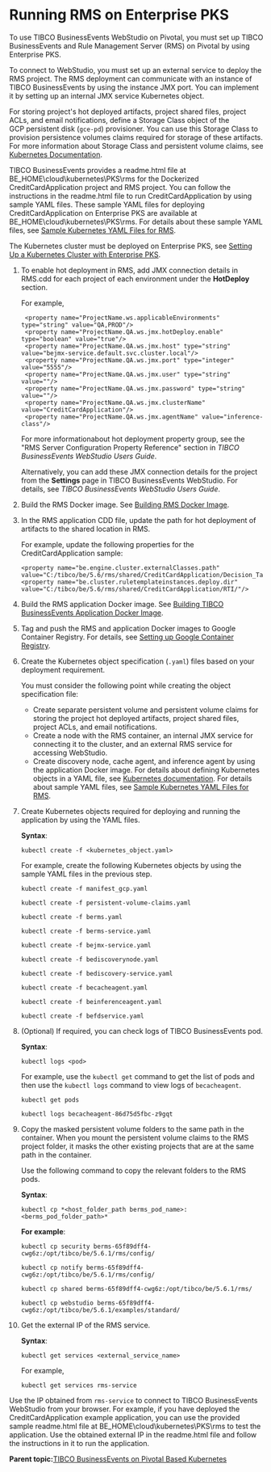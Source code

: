 # Running RMS on Enterprise PKS

To use TIBCO BusinessEvents WebStudio on Pivotal, you must set up TIBCO BusinessEvents and Rule Management Server \(RMS\) on Pivotal by using Enterprise PKS.

To connect to WebStudio, you must set up an external service to deploy the RMS project. The RMS deployment can communicate with an instance of TIBCO BusinessEvents by using the instance JMX port. You can implement it by setting up an internal JMX service Kubernetes object.

For storing project's hot deployed artifacts, project shared files, project ACLs, and email notifications, define a Storage Class object of the GCP persistent disk \(`gce-pd`\) provisioner. You can use this Storage Class to provision persistence volumes claims required for storage of these artifacts. For more information about Storage Class and persistent volume claims, see [Kubernetes Documentation](https://kubernetes.io/docs/home/).

TIBCO BusinessEvents provides a readme.html file at BE_HOME\cloud\kubernetes\PKS\rms for the Dockerized CreditCardApplication project and RMS project. You can follow the instructions in the readme.html file to run CreditCardApplication by using sample YAML files. These sample YAML files for deploying CreditCardApplication on Enterprise PKS are available at BE_HOME\cloud\kubernetes\PKS\rms. For details about these sample YAML files, see [Sample Kubernetes YAML Files for RMS](Sample%20Kubernetes%20Resource%20YAML%20Files%20for%20RMS#).

The Kubernetes cluster must be deployed on Enterprise PKS, see [Setting Up a Kubernetes Cluster with Enterprise PKS](Setting%20up%20a%20Kubernetes%20Cluster%20With%20Enterprise%20PKS).

1.  To enable hot deployment in RMS, add JMX connection details in RMS.cdd for each project of each environment under the **HotDeploy** section.

    For example,

    ```
     <property name="ProjectName.ws.applicableEnvironments" type="string" value="QA,PROD"/>
     <property name="ProjectName.QA.ws.jmx.hotDeploy.enable" type="boolean" value="true"/>
     <property name="ProjectName.QA.ws.jmx.host" type="string" value="bejmx-service.default.svc.cluster.local"/>
     <property name="ProjectName.QA.ws.jmx.port" type="integer" value="5555"/>
     <property name="ProjectName.QA.ws.jmx.user" type="string" value=""/>
     <property name="ProjectName.QA.ws.jmx.password" type="string" value=""/>
     <property name="ProjectName.QA.ws.jmx.clusterName" value="CreditCardApplication"/>
     <property name="ProjectName.QA.ws.jmx.agentName" value="inference-class"/>
    ```

    For more informationabout hot deployment property group, see the "RMS Server Configuration Property Reference" section in *TIBCO BusinessEvents WebStudio Users Guide*.

    Alternatively, you can add these JMX connection details for the project from the **Settings** page in TIBCO BusinessEvents WebStudio. For details, see *TIBCO BusinessEvents WebStudio Users Guide*.

2.  Build the RMS Docker image. See [Building RMS Docker Image](Building%20RMS%20Docker%20Image).

3.  In the RMS application CDD file, update the path for hot deployment of artifacts to the shared location in RMS.

    For example, update the following properties for the CreditCardApplication sample:

    ```
    <property name="be.engine.cluster.externalClasses.path" value="C:/tibco/be/5.6/rms/shared/CreditCardApplication/Decision_Tables"/>
    <property name="be.cluster.ruletemplateinstances.deploy.dir" value="C:/tibco/be/5.6/rms/shared/CreditCardApplication/RTI/"/>
    ```

4.  Build the RMS application Docker image. See [Building TIBCO BusinessEvents Application Docker Image](Building%20TIBCO%20BusinessEvents%20Application%20Docker%20Image).

5.  Tag and push the RMS and application Docker images to Google Container Registry. For details, see [Setting up Google Container Registry](Pushing%20Application%20Docker%20Image%20to%20Google%20Container%20Registry).

6.  Create the Kubernetes object specification \(`.yaml`\) files based on your deployment requirement.

    You must consider the following point while creating the object specification file:

    -   Create separate persistent volume and persistent volume claims for storing the project hot deployed artifacts, project shared files, project ACLs, and email notifications.
    -   Create a node with the RMS container, an internal JMX service for connecting it to the cluster, and an external RMS service for accessing WebStudio.
    -   Create discovery node, cache agent, and inference agent by using the application Docker image.
    For details about defining Kubernetes objects in a YAML file, see [Kubernetes documentation](https://kubernetes.io/docs/concepts/overview/working-with-objects/kubernetes-objects/). For details about sample YAML files, see [Sample Kubernetes YAML Files for RMS](Sample%20Kubernetes%20Resource%20YAML%20Files%20for%20RMS#).

7.  Create Kubernetes objects required for deploying and running the application by using the YAML files.

    **Syntax**:

    ```
    kubectl create -f <kubernetes_object.yaml>
    ```

    For example, create the following Kubernetes objects by using the sample YAML files in the previous step.

    ```
    kubectl create -f manifest_gcp.yaml
    
    kubectl create -f persistent-volume-claims.yaml
    
    kubectl create -f berms.yaml
    
    kubectl create -f berms-service.yaml
    
    kubectl create -f bejmx-service.yaml
    
    kubectl create -f bediscoverynode.yaml
    
    kubectl create -f bediscovery-service.yaml
    
    kubectl create -f becacheagent.yaml
    
    kubectl create -f beinferenceagent.yaml
    
    kubectl create -f befdservice.yaml
    
    ```

8.  \(Optional\) If required, you can check logs of TIBCO BusinessEvents pod.

    **Syntax**:

    ```
    kubectl logs <pod>
    ```

    For example, use the `kubectl get` command to get the list of pods and then use the `kubectl logs` command to view logs of `becacheagent`.

    ```
    kubectl get pods
    
    kubectl logs becacheagent-86d75d5fbc-z9gqt
    ```

9.  Copy the masked persistent volume folders to the same path in the container. When you mount the persistent volume claims to the RMS project folder, it masks the other existing projects that are at the same path in the container.

    Use the following command to copy the relevant folders to the RMS pods.

    **Syntax**:

    ```
    kubectl cp *<host_folder_path berms_pod_name>:<berms_pod_folder_path>*
    ```

    **For example**:

    ```
    kubectl cp security berms-65f89dff4-cwg6z:/opt/tibco/be/5.6.1/rms/config/ 
    
    kubectl cp notify berms-65f89dff4-cwg6z:/opt/tibco/be/5.6.1/rms/config/
    
    kubectl cp shared berms-65f89dff4-cwg6z:/opt/tibco/be/5.6.1/rms/
    
    kubectl cp webstudio berms-65f89dff4-cwg6z:/opt/tibco/be/5.6.1/examples/standard/
    
    ```

10. Get the external IP of the RMS service.

    **Syntax**:

    ```
    kubectl get services <external_service_name>
    ```

    For example,

    ```
    kubectl get services rms-service
    ```


Use the IP obtained from `rms-service` to connect to TIBCO BusinessEvents WebStudio from your browser. For example, if you have deployed the CreditCardApplication example application, you can use the provided sample readme.html file at BE_HOME\cloud\kubernetes\PKS\rms to test the application. Use the obtained external IP in the readme.html file and follow the instructions in it to run the application.

**Parent topic:**[TIBCO BusinessEvents on Pivotal Based Kubernetes](TIBCO%20BusinessEvents%20on%20Pivotal%20Based%20Kubernetes)

